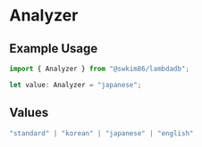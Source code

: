 # Analyzer

## Example Usage

```typescript
import { Analyzer } from "@swkim86/lambdadb";

let value: Analyzer = "japanese";
```

## Values

```typescript
"standard" | "korean" | "japanese" | "english"
```